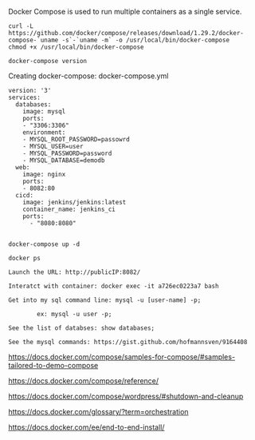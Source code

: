 Docker Compose is used to run multiple containers as a single service.


    curl -L https://github.com/docker/compose/releases/download/1.29.2/docker-compose-`uname -s`-`uname -m` -o /usr/local/bin/docker-compose
    chmod +x /usr/local/bin/docker-compose
    
    docker-compose version
    
Creating docker-compose: docker-compose.yml

    version: '3'
    services:
      databases:
        image: mysql
        ports:
        - "3306:3306"
        environment:
        - MYSQL_ROOT_PASSWORD=passowrd
        - MYSQL_USER=user
        - MYSQL_PASSWORD=password
        - MYSQL_DATABASE=demodb
      web:
        image: nginx
        ports: 
        - 8082:80
      cicd:
        image: jenkins/jenkins:latest
        container_name: jenkins_ci
        ports:
          - "8080:8080"
            
    
    docker-compose up -d
    
    docker ps
            
    Launch the URL: http://publicIP:8082/

    Interatct with container: docker exec -it a726ec0223a7 bash

    Get into my sql command line: mysql -u [user-name] -p;

            ex: mysql -u user -p;
            
    See the list of databses: show databases;
    
    See the mysql commands: https://gist.github.com/hofmannsven/9164408
    



            
https://docs.docker.com/compose/samples-for-compose/#samples-tailored-to-demo-compose

https://docs.docker.com/compose/reference/

https://docs.docker.com/compose/wordpress/#shutdown-and-cleanup

https://docs.docker.com/glossary/?term=orchestration

https://docs.docker.com/ee/end-to-end-install/

      
